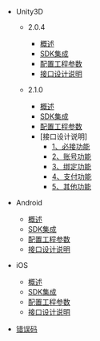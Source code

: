 * Unity3D
   * 2.0.4
       * [概述](/ZH/Unity3D/2.0.4/summary)
       * [SDK集成](/ZH/Unity3D/2.0.4/sdk_integration)
       * [配置工程参数](/ZH/Unity3D/2.0.4/edit_resources)
       * [接口设计说明](/ZH/Unity3D/2.0.4/Interface_design_description)

   * 2.1.0
       * [概述](/ZH/Unity3D/2.0.5/summary)
       * [SDK集成](/ZH/Unity3D/2.0.5/sdk_integration)
       * [配置工程参数](/ZH/Unity3D/2.0.5/edit_resources)
       * [接口设计说明]
            * [1、必接功能](/ZH/Unity3D/2.0.5/must_commond)
            * [2、账号功能](/ZH/Unity3D/2.0.5/account_commont)
            * [3、绑定功能](/ZH/Unity3D/2.0.5/link_commont)
            * [4、支付功能](/ZH/Unity3D/2.0.5/buy_commond)
            * [5、其他功能](/ZH/Unity3D/2.0.5/others_commond)
       
* Android
   * [概述](/ZH/Android/summary)
   * [SDK集成](/ZH/Android/sdk_implementation)
   * [配置工程参数](/ZH/Android/edit_resources)
   * [接口设计说明](/ZH/Android/Interface_design_description)
    
* iOS
    * [概述](/ZH/iOS/1.summary)
    * [SDK集成](/ZH/iOS/2.AccessProcess)
    * [配置工程参数](/ZH/iOS/3.ConfigProjectParam)
    * [接口设计说明](/ZH/iOS/4.SDKUsage)
    
* [错误码](/ZH/errorcode)
